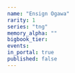 ```yaml
---
name: "Ensign Ogawa"
rarity: 1
series: "tng"
memory_alpha: ""
bigbook_tier:
events:
in_portal: true
published: false
---
```

